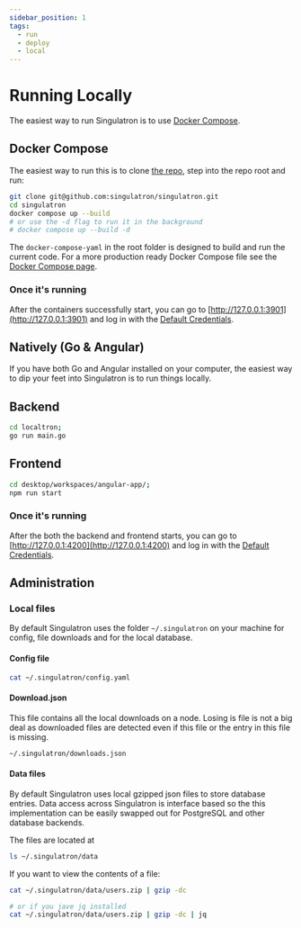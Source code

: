 ```yaml
---
sidebar_position: 1
tags:
  - run
  - deploy
  - local
---
```


# Running Locally

The easiest way to run Singulatron is to use [Docker Compose](https://docs.docker.com/compose/install/).

## Docker Compose

The easiest way to run this is to clone [the repo](https://github.com/singulatron/singulatron), step into the repo root and run:

```sh
git clone git@github.com:singulatron/singulatron.git
cd singulatron
docker compose up --build
# or use the -d flag to run it in the background
# docker compose up --build -d
```

The `docker-compose-yaml` in the root folder is designed to build and run the current code. For a more production ready Docker Compose file see the [Docker Compose page](./docker-compose/).

### Once it's running

After the containers successfully start, you can go to [http://127.0.0.1:3901](http://127.0.0.1:3901) and log in with the [Default Credentials](/docs/running/using#default-credentials).

## Natively (Go & Angular)

If you have both Go and Angular installed on your computer, the easiest way to dip your feet into Singulatron is to run things locally.

## Backend

```bash
cd localtron;
go run main.go
```

## Frontend

```bash
cd desktop/workspaces/angular-app/;
npm run start
```

### Once it's running

After the both the backend and frontend starts, you can go to [http://127.0.0.1:4200](http://127.0.0.1:4200) and log in with the [Default Credentials](/docs/running/using#default-credentials).

## Administration

### Local files

By default Singulatron uses the folder `~/.singulatron` on your machine for config, file downloads and for the local database.

#### Config file

```bash
cat ~/.singulatron/config.yaml
```

#### Download.json

This file contains all the local downloads on a node. Losing is file is not a big deal as downloaded files are detected even if this file or the entry in this file is missing.

```bash
~/.singulatron/downloads.json
```

#### Data files

By default Singulatron uses local gzipped json files to store database entries. Data access across Singulatron is interface based so the this implementation can be easily swapped out for PostgreSQL and other database backends.

The files are located at

```bash
ls ~/.singulatron/data
```

If you want to view the contents of a file:

```bash
cat ~/.singulatron/data/users.zip | gzip -dc

# or if you jave jq installed
cat ~/.singulatron/data/users.zip | gzip -dc | jq
```
